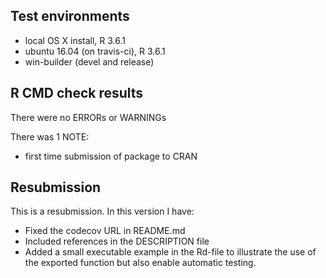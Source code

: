 ## Test environments
* local OS X install, R 3.6.1
* ubuntu 16.04 (on travis-ci), R 3.6.1
* win-builder (devel and release)

## R CMD check results
There were no ERRORs or WARNINGs

There was 1 NOTE:
* first time submission of package to CRAN

## Resubmission
This is a resubmission. In this version I have:

* Fixed the codecov URL in README.md
* Included references in the DESCRIPTION file
* Added a small executable example in the Rd-file to illustrate the use of the exported function but also enable automatic testing.